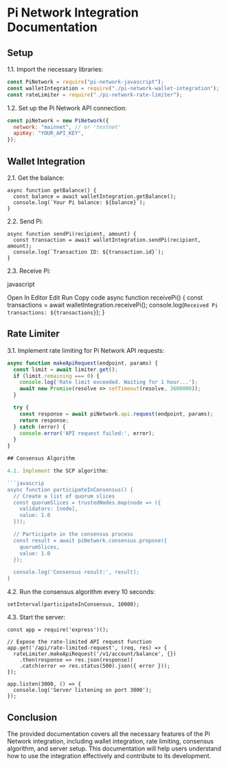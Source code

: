 # Pi Network Integration Documentation

## Setup

1.1. Import the necessary libraries:

```javascript
const PiNetwork = require("pi-network-javascript");
const walletIntegration = require("./pi-network-wallet-integration");
const rateLimiter = require("./pi-network-rate-limiter");
```

1.2. Set up the Pi Network API connection:

```javascript
const piNetwork = new PiNetwork({
  network: "mainnet", // or 'testnet'
  apiKey: "YOUR_API_KEY",
});
```

## Wallet Integration

2.1. Get the balance:

```javascrip
async function getBalance() {
  const balance = await walletIntegration.getBalance();
  console.log(`Your Pi balance: ${balance}`);
}
```

2.2. Send Pi:

```javascrip
async function sendPi(recipient, amount) {
  const transaction = await walletIntegration.sendPi(recipient, amount);
  console.log(`Transaction ID: ${transaction.id}`);
}
```

2.3. Receive Pi:

javascript

Open In Editor
Edit
Run
Copy code
async function receivePi() {
const transactions = await walletIntegration.receivePi();
console.log(`Received Pi transactions: ${transactions}`);
}

## Rate Limiter

3.1. Implement rate limiting for Pi Network API requests:

````javascript
async function makeApiRequest(endpoint, params) {
  const limit = await limiter.get();
  if (limit.remaining === 0) {
    console.log('Rate limit exceeded. Waiting for 1 hour...');
    await new Promise(resolve => setTimeout(resolve, 3600000));
  }

  try {
    const response = await piNetwork.api.request(endpoint, params);
    return response;
  } catch (error) {
    console.error('API request failed:', error);
  }
}

## Consensus Algorithm

4.1. Implement the SCP algorithm:

```javascrip
async function participateInConsensus() {
  // Create a list of quorum slices
  const quorumSlices = trustedNodes.map(node => ({
    validators: [node],
    value: 1.0
  }));

  // Participate in the consensus process
  const result = await piNetwork.consensus.propose({
    quorumSlices,
    value: 1.0
  });

  console.log('Consensus result:', result);
}
````

4.2. Run the consensus algorithm every 10 seconds:

```javascrip
setInterval(participateInConsensus, 10000);
```

4.3. Start the server:

```javascrip
const app = require('express')();

// Expose the rate-limited API request function
app.get('/api/rate-limited-request', (req, res) => {
  rateLimiter.makeApiRequest('/v1/account/balance', {})
    .then(response => res.json(response))
    .catch(error => res.status(500).json({ error }));
});

app.listen(3000, () => {
  console.log('Server listening on port 3000');
});
```

## Conclusion

The provided documentation covers all the necessary features of the Pi Network integration, including wallet integration, rate limiting, consensus algorithm, and server setup. This documentation will help users understand how to use the integration effectively and contribute to its development.
